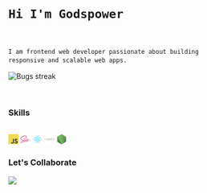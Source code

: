 <code><h1 style="color:;">Hi I'm Godspower</h1></code>

<br />

<code><p>I am frontend web developer passionate about building responsive and scalable web apps.</p></code>

<p>
    <img align="center" src="https://github-readme-streak-stats.herokuapp.com/?user=bug84151&theme=midnight-purple&date_format=M%20j%5B%2C%20Y%5D" alt="Bugs streak">
</p>
<br>

### Skills
<br>
<code><img height="20" alt="javascript" src="https://raw.githubusercontent.com/github/explore/80688e429a7d4ef2fca1e82350fe8e3517d3494d/topics/javascript/javascript.png"></code>
<code><img height="20" alt="typescript" src="https://raw.githubusercontent.com/github/explore/80688e429a7d4ef2fca1e82350fe8e3517d3494d/topics/sass/sass.png"></code>
<code><img height="20" alt="react" src="https://raw.githubusercontent.com/github/explore/80688e429a7d4ef2fca1e82350fe8e3517d3494d/topics/react/react.png"></code>
<code><img height="20" alt="graphql" src="https://raw.githubusercontent.com/github/explore/5c058a388828bb5fde0bcafd4bc867b5bb3f26f3/topics/express/express.png"></code>
<code><img height="20" alt="nodejs" src="https://raw.githubusercontent.com/github/explore/80688e429a7d4ef2fca1e82350fe8e3517d3494d/topics/nodejs/nodejs.png"></code>   

### Let's Collaborate
<a href="https://twitter.com/powerAdoyi" target="_blank">
    <img align="center" src="https://img.shields.io/badge/bug%20-%231DA1F2.svg?&style=for-the-badge&logo=Twitter&logoColor=white"/>
</a>
